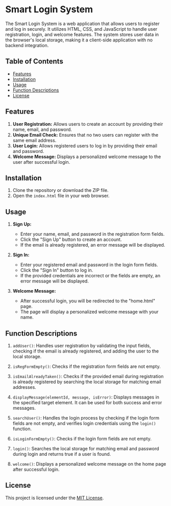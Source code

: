 # Smart Login System

The Smart Login System is a web application that allows users to register and log in securely. It utilizes HTML, CSS, and JavaScript to handle user registration, login, and welcome features. The system stores user data in the browser's local storage, making it a client-side application with no backend integration.

## Table of Contents

- [Features](#features)
- [Installation](#installation)
- [Usage](#usage)
- [Function Descriptions](#function-descriptions)
- [License](#license)

## Features

1. **User Registration:** Allows users to create an account by providing their name, email, and password.
2. **Unique Email Check:** Ensures that no two users can register with the same email address.
3. **User Login:** Allows registered users to log in by providing their email and password.
4. **Welcome Message:** Displays a personalized welcome message to the user after successful login.

## Installation

1. Clone the repository or download the ZIP file.
2. Open the `index.html` file in your web browser.

## Usage

1. **Sign Up:**
   - Enter your name, email, and password in the registration form fields.
   - Click the "Sign Up" button to create an account.
   - If the email is already registered, an error message will be displayed.

2. **Sign In:**
   - Enter your registered email and password in the login form fields.
   - Click the "Sign In" button to log in.
   - If the provided credentials are incorrect or the fields are empty, an error message will be displayed.

3. **Welcome Message:**
   - After successful login, you will be redirected to the "home.html" page.
   - The page will display a personalized welcome message with your name.

## Function Descriptions

1. `addUser()`: Handles user registration by validating the input fields, checking if the email is already registered, and adding the user to the local storage.

2. `isRegFormEmpty()`: Checks if the registration form fields are not empty.

3. `isEmailAlreadyTaken()`: Checks if the provided email during registration is already registered by searching the local storage for matching email addresses.

4. `displayMessage(elementId, message, isError)`: Displays messages in the specified target element. It can be used for both success and error messages.

5. `searchUser()`: Handles the login process by checking if the login form fields are not empty, and verifies login credentials using the `login()` function.

6. `isLoginFormEmpty()`: Checks if the login form fields are not empty.

7. `login()`: Searches the local storage for matching email and password during login and returns true if a user is found.

8. `welcome()`: Displays a personalized welcome message on the home page after successful login.

## License

This project is licensed under the [MIT License](LICENSE).
